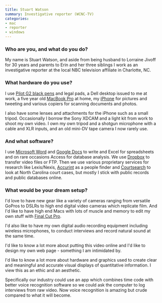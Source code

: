 ```yaml
---
title: Stuart Watson
summary: Investigative reporter (WCNC-TV)
categories:
- mac
- reporter
- windows
---
```


### Who are you, and what do you do?

My name is Stuart Watson, and aside from being husband to Lorraine Jivoff for 30 years and parents to Erin and her three siblings I work as an investigative reporter at the local NBC television affiliate in Charlotte, NC. 

### What hardware do you use?

I use [Pilot G2 black pens][g2.2] and legal pads, a Dell desktop issued to me at work, a five year old [MacBook Pro][macbook-pro] at home, my [iPhone][iphone-4s] for pictures and tweeting and various copiers for scanning documents and photos.

I also have some lenses and attachments for the iPhone such as a small tripod. Occasionally I borrow the Sony XDCAM and a light kit from work to shoot my own video. I own my own tripod and a shotgun microphone with a cable and XLR inputs, and an old mini-DV tape camera I now rarely use. 

### And what software?

I use [Microsoft Word][word] and [Google Docs][google-docs] to write and Excel for spreadsheets and on rare occasions Access for database analysis. We use [Dropbox][] to transfer video files or FTP. Then we use various proprietary services for research like Lexis/Nexis, [Accurint][] as a people finder and [Courtsearch][] to look at North Carolina court cases, but mostly I stick with public records and public databases online. 

### What would be your dream setup?

I'd love to have new gear like a variety of cameras ranging from versatile GoPros to DSLRs to high end digital video cameras which replicate film. And I'd like to have high end Macs with lots of muscle and memory to edit my own stuff with [Final Cut Pro][final-cut-pro]. 

I'd also like to have my own digital audio recording equipment including wireless microphones, to conduct interviews and record natural sound at the same time. 

I'd like to know a lot more about putting this video online and I'd like to design my own web page - something I am intimidated by. 

I'd like to know a lot more about hardware and graphics used to create clear and meaningful and accurate visual displays of quantitative information. I view this as an ethic and an aesthetic. 

Specifically our industry could use an app which combines time code with  better voice recognition software so we could ask the computer to log interviews from raw video. Now voice recognition is amazing but crude compared to what it will become.

[accurint]: http://accurint.com/ "A service for accessing public records."
[courtsearch]: https://www.courtsearch.com/ "A service for searching court records."
[dropbox]: https://www.dropbox.com/ "Online syncing and storage."
[final-cut-pro]: https://en.wikipedia.org/wiki/Final_Cut_Pro "A nonlinear video editor."
[g2.2]: https://www.jetpens.com/Pilot-G2-Original-Gel-Pens/ct/610 "A pen."
[google-docs]: https://en.wikipedia.org/wiki/Google_Docs "A web-based office suite."
[iphone-4s]: https://en.wikipedia.org/wiki/IPhone_4S "A smartphone."
[macbook-pro]: https://www.apple.com/macbook-pro/ "A laptop."
[word]: https://products.office.com/en-us/word "A document editor."
